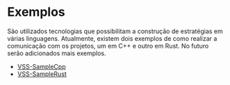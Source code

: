 # Exemplos

São utilizados tecnologias que possibilitam a construção de estratégias em várias linguagens. 
Atualmente, existem dois exemplos de como realizar a comunicação com os projetos, um em C++ e
outro em Rust. No futuro serão adicionados mais exemplos.

* [VSS-SampleCpp](https://vss-sdk.github.io/cppbook/)
* [VSS-SampleRust](https://vss-sdk.github.io/cppbook/)

